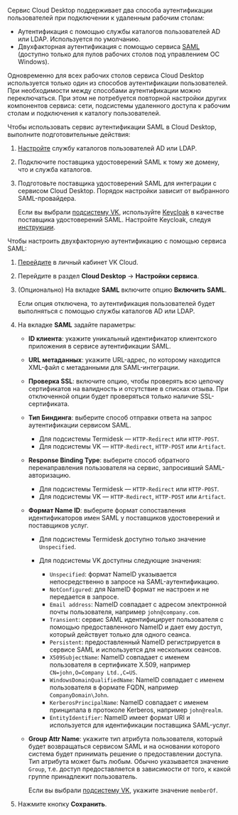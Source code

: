 Сервис Cloud Desktop поддерживает два способа аутентификации пользователей при подключении к удаленным рабочим столам:

- Аутентификация с помощью службы каталогов пользователей AD или LDAP. Используется по умолчанию.
- Двухфакторная аутентификация с помощью сервиса [SAML](https://en.wikipedia.org/wiki/Security_Assertion_Markup_Language) (доступно только для пулов рабочих столов под управлением ОС Windows).

Одновременно для всех рабочих столов сервиса Cloud Desktop используется только один из способов аутентификации пользователей. При необходимости между способами аутентификации можно переключаться. При этом не потребуется повторной настройки других компонентов сервиса: сети, подсистемы удаленного доступа к рабочим столам и подключения к каталогу пользователей.

Чтобы использовать сервис аутентификации SAML в Cloud Desktop, выполните подготовительные действия:

1. [Настройте](../setup-ldap) службу каталогов пользователей AD или LDAP.
1. Подключите поставщика удостоверений SAML к тому же домену, что и служба каталогов.
1. Подготовьте поставщика удостоверений SAML для интеграции с сервисом Cloud Desktop. Порядок настройки зависит от выбранного SAML-провайдера.

    <warn>

    Если вы выбрали [подсистему VK](../setup-provider), используйте [Keycloak](https://www.keycloak.org) в качестве поставщика удостоверений SAML. Настройте Keycloak, следуя [инструкции](../../../how-to-guides/keycloak).

    </warn>

Чтобы настроить двухфакторную аутентификацию с помощью сервиса SAML:

1. [Перейдите](https://msk.cloud.vk.com/app) в личный кабинет VK Cloud.
1. Перейдите в раздел **Cloud Desktop** → **Настройки сервиса**.
1. (Опционально) На вкладке **SAML** включите опцию **Включить SAML**.

    Если опция отключена, то аутентификация пользователей будет выполняться с помощью службы каталогов AD или LDAP.

1. На вкладке **SAML** задайте параметры:

    - **ID клиента**: укажите уникальный идентификатор клиентского приложения в сервисе аутентификации SAML.
    - **URL метаданных**: укажите URL-адрес, по которому находится XML-файл с метаданными для SAML-интеграции.
    - **Проверка SSL**: включите опцию, чтобы проверять всю цепочку сертификатов на валидность и отсутствие в списках отзыва. При отключенной опции будет проверяться только наличие SSL-сертификата.  
    - **Тип Биндинга**: выберите способ отправки ответа на запрос аутентификации сервисом SAML.

      - Для подсистемы Termidesk — `HTTP-Redirect` или `HTTP-POST`.
      - Для подсистемы VK — `HTTP-Redirect`, `HTTP-POST` или `Artifact`.

    - **Response Binding Type**: выберите способ обратного перенаправления пользователя на сервис, запросивший SAML-авторизацию.

      - Для подсистемы Termidesk — `HTTP-Redirect` или `HTTP-POST`.
      - Для подсистемы VK — `HTTP-Redirect`, `HTTP-POST` или `Artifact`.

    - **Формат Name ID**: выберите формат сопоставления идентификаторов имен SAML у поставщиков удостоверений и поставщиков услуг.

      - Для подсистемы Termidesk доступно только значение `Unspecified`.
      - Для подсистемы VK доступны следующие значения:

        - `Unspecified`: формат NameID указывается непосредственно в запросе на SAML-аутентификацию. 
        - `NotConfigured`: для NameID формат не настроен и не передается в запросе.
        - `Email address`: NameID совпадает с адресом электронной почты пользователя, например `john@company.com`.
        - `Transient`: сервис SAML идентифицирует пользователя с помощью предоставленного NameID и дает ему доступ, который действует только для одного сеанса.
        - `Persistent`: предоставленный NameID регистрируется в сервисе SAML и используется для нескольких сеансов.
        - `X509SubjectName`: NameID совпадает с именем пользователя в сертификате X.509, например `CN=john,O=Company Ltd.,C=US`.
        - `WindowsDomainQualifiedName`: NameID совпадает с именем пользователя в формате FQDN, например `CompanyDomain\John`.
        - `KerberosPrincipalName`: NameID совпадает с именем принципала в протоколе Kerberos, например `john@realm`.
        - `EntityIdentifier`: NameID имеет формат URI и используется для идентификации поставщика SAML-услуг.

    - **Group Attr Name**: укажите тип атрибута пользователя, который будет возвращаться сервисом SAML и на основании которого система будет принимать решение о предоставлении доступа. Тип атрибута может быть любым. Обычно указывается значение `Group`, т.е. доступ предоставляется в зависимости от того, к какой группе принадлежит пользователь.

      <warn>

      Если вы выбрали [подсистему VK](../setup-provider), укажите значение `memberOf`.

      </warn>

1. Нажмите кнопку **Сохранить**.
